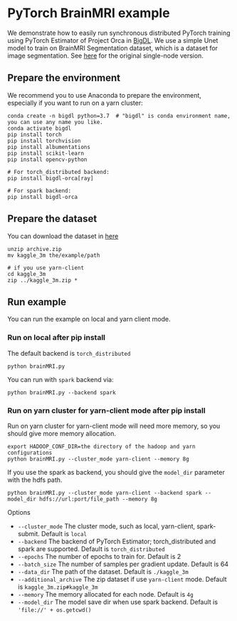 # PyTorch BrainMRI example
We demonstrate how to easily run synchronous distributed PyTorch training using PyTorch Estimator of Project Orca in [BigDL](https://github.com/intel-analytics/BigDL). We use a simple Unet model to train on BrainMRI Segmentation dataset, which is a dataset for image segmentation. See [here](https://www.kaggle.com/s0mnaths/brain-mri-unet-pytorch/notebook) for the original single-node version.


## Prepare the environment

We recommend you to use Anaconda to prepare the environment, especially if you want to run on a yarn cluster:

```
conda create -n bigdl python=3.7  # "bigdl" is conda environment name, you can use any name you like.
conda activate bigdl
pip install torch
pip install torchvision
pip install albumentations
pip install scikit-learn
pip install opencv-python

# For torch_distributed backend:
pip install bigdl-orca[ray]

# For spark backend:
pip install bigdl-orca
```

## Prepare the dataset
You can download the dataset in [here](https://www.kaggle.com/datasets/mateuszbuda/lgg-mri-segmentation)

```
unzip archive.zip
mv kaggle_3m the/example/path

# if you use yarn-client
cd kaggle_3m
zip ../kaggle_3m.zip *
```
## Run example
You can run the example on local and yarn client mode.
### Run on local after pip install

The default backend is `torch_distributed`
```commandline
python brainMRI.py
```
You can run with `spark` backend via:
```
python brainMRI.py --backend spark 
```

### Run on yarn cluster for yarn-client mode after pip install
Run on yarn cluster for yarn-client mode will need more memory, so you should give more memory allocation.
```
export HADOOP_CONF_DIR=the directory of the hadoop and yarn configurations
python brainMRI.py --cluster_mode yarn-client --memory 8g
```

If you use the spark as backend, you should give the `model_dir` parameter with the hdfs path.
```commandline
python brainMRI.py --cluster_mode yarn-client --backend spark --model_dir hdfs://url:port/file_path --memory 8g
```

Options

- `--cluster_mode` The cluster mode, such as local, yarn-client, spark-submit. Default is `local`
- `--backend` The backend of PyTorch Estimator; torch_distributed and spark are supported. Default is `torch_distributed` 
- `--epochs` The number of epochs to train for. Default is 2
- `--batch_size` The number of samples per gradient update. Default is 64
- `--data_dir` The path of the dataset. Default is `./kaggle_3m`
- `--additional_archive` The zip dataset if use `yarn-client` mode. Default is `kaggle_3m.zip#kaggle_3m`
- `--memory` The memory allocated for each node. Default is `4g`
- `--model_dir` The model save dir when use spark backend. Default is `'file://' + os.getcwd()`